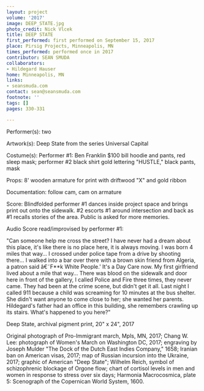 ```yaml
---
layout: project
volume: '2017'
image: DEEP_STATE.jpg
photo_credit: Nick Vlcek
title: DEEP STATE
first_performed: first performed on September 15, 2017
place: Pirsig Projects, Minneapolis, MN
times_performed: performed once in 2017
contributor: SEAN SMUDA
collaborators:
- Hildegard Hauser
home: Minneapolis, MN
links:
- seansmuda.com
contact: sean@seansmuda.com
footnote: ''
tags: []
pages: 330-331

---
```


Performer(s): two

Artwork(s): Deep State from the series Universal Capital

Costume(s): Performer #1: Ben Franklin $100 bill hoodie and pants, red sleep mask; performer #2 black shirt gold lettering "HUSTLE," black pants, mask

Props: 8' wooden armature for print with driftwood "X" and gold ribbon

Documentation: follow cam, cam on armature

Score: Blindfolded performer #1 dances inside project space and brings print out onto the sidewalk. #2 escorts #1 around intersection and back as #1 recalls stories of the area. Public is asked for more memories.

Audio Score read/improvised by performer #1:

"Can someone help me cross the street? I have never had a dream about this place, it's like there is no place here, it is always moving. I was born 4 miles that way… I crossed under police tape from a drive by shooting there… I walked into a bar over there with a brown skin friend from Algeria, a patron said â€˜F**k White People.' It's a Day Care now. My first girlfriend lived about a mile that way… There was blood on the sidewalk and door here in front of the gallery, I called Police and Fire three times, they never came. They had been at the crime scene, but didn't get it all. Last night I called 911 because a child was screaming for 10 minutes at the bus shelter. She didn't want anyone to come close to her; she wanted her parents. Hildegard's father had an office in this building, she remembers crawling up its stairs. What's happened to you here?"

Deep State, archival pigment print, 20" x 24", 2017

Original photograph of Pro-Immigrant march, Mpls, MN, 2017; Chang W. Lee: photograph of Women's March on Washington DC, 2017; engraving by Joseph Mulder "The Dock of the Dutch East Indies Company," 1658; Iranian ban on American visas, 2017; map of Russian incursion into the Ukraine, 2017; graphic of American "Deep State"; Wilhelm Reich, symbol of schizophrenic blockage of Orgone flow; chart of cortisol levels in men and women in response to stress over six days; Harmonia Macrocosmica, plate 5: Scenograph of the Copernican World System, 1600.
